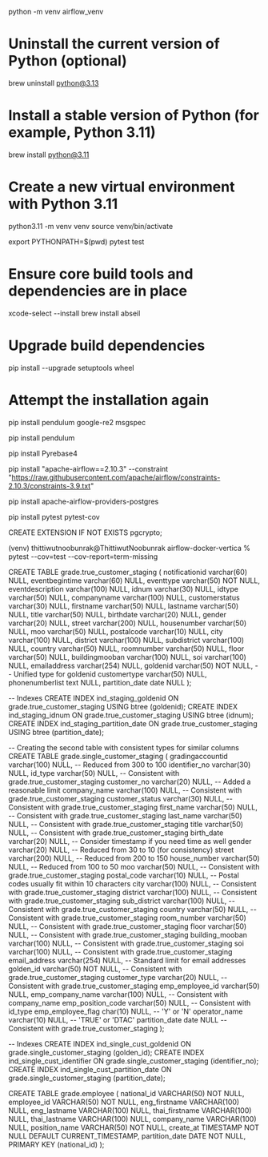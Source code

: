 python -m venv airflow_venv

# Uninstall the current version of Python (optional)
brew uninstall python@3.13

# Install a stable version of Python (for example, Python 3.11)
brew install python@3.11

# Create a new virtual environment with Python 3.11
python3.11 -m venv venv
source venv/bin/activate

export PYTHONPATH=$(pwd)
pytest test

# Ensure core build tools and dependencies are in place
xcode-select --install
brew install abseil

# Upgrade build dependencies
pip install --upgrade setuptools wheel

# Attempt the installation again
pip install pendulum google-re2 msgspec


pip install pendulum


pip install Pyrebase4



pip install "apache-airflow==2.10.3" --constraint "https://raw.githubusercontent.com/apache/airflow/constraints-2.10.3/constraints-3.9.txt"

pip install apache-airflow-providers-postgres

pip install pytest pytest-cov


CREATE EXTENSION IF NOT EXISTS pgcrypto;




(venv) thittiwutnoobunrak@ThittiwutNoobunrak airflow-docker-vertica % pytest --cov=test --cov-report=term-missing

CREATE TABLE grade.true_customer_staging (
    notificationid varchar(60) NULL,
    eventbegintime varchar(60) NULL,
    eventtype varchar(50) NOT NULL,
    eventdescription varchar(100) NULL,
    idnum varchar(30) NULL,
    idtype varchar(50) NULL,
    companyname varchar(100) NULL,
    customerstatus varchar(30) NULL,
    firstname varchar(50) NULL,
    lastname varchar(50) NULL,
    title varchar(50) NULL,
    birthdate varchar(20) NULL,
    gender varchar(20) NULL,
    street varchar(200) NULL,
    housenumber varchar(50) NULL,
    moo varchar(50) NULL,
    postalcode varchar(10) NULL,
    city varchar(100) NULL,
    district varchar(100) NULL,
    subdistrict varchar(100) NULL,
    country varchar(50) NULL,
    roomnumber varchar(50) NULL,
    floor varchar(50) NULL,
    buildingmooban varchar(100) NULL,
    soi varchar(100) NULL,
    emailaddress varchar(254) NULL,
    goldenid varchar(50) NOT NULL, -- Unified type for goldenid
    customertype varchar(50) NULL,
    phonenumberlist text NULL,
    partition_date date NULL
);

-- Indexes
CREATE INDEX ind_staging_goldenid ON grade.true_customer_staging USING btree (goldenid);
CREATE INDEX ind_staging_idnum ON grade.true_customer_staging USING btree (idnum);
CREATE INDEX ind_staging_partition_date ON grade.true_customer_staging USING btree (partition_date);

-- Creating the second table with consistent types for similar columns
CREATE TABLE grade.single_customer_staging (
    gradingaccountid varchar(100) NULL, -- Reduced from 300 to 100
    identifier_no varchar(30) NULL,
    id_type varchar(50) NULL, -- Consistent with grade.true_customer_staging
    customer_no varchar(20) NULL, -- Added a reasonable limit
    company_name varchar(100) NULL, -- Consistent with grade.true_customer_staging
    customer_status varchar(30) NULL, -- Consistent with grade.true_customer_staging
    first_name varchar(50) NULL, -- Consistent with grade.true_customer_staging
    last_name varchar(50) NULL, -- Consistent with grade.true_customer_staging
    title varchar(50) NULL, -- Consistent with grade.true_customer_staging
    birth_date varchar(20) NULL, -- Consider timestamp if you need time as well
    gender varchar(20) NULL, -- Reduced from 30 to 10 (for consistency)
    street varchar(200) NULL, -- Reduced from 200 to 150
    house_number varchar(50) NULL, -- Reduced from 100 to 50
    moo varchar(50) NULL, -- Consistent with grade.true_customer_staging
    postal_code varchar(10) NULL, -- Postal codes usually fit within 10 characters
    city varchar(100) NULL, -- Consistent with grade.true_customer_staging
    district varchar(100) NULL, -- Consistent with grade.true_customer_staging
    sub_district varchar(100) NULL, -- Consistent with grade.true_customer_staging
    country varchar(50) NULL, -- Consistent with grade.true_customer_staging
    room_number varchar(50) NULL, -- Consistent with grade.true_customer_staging
    floor varchar(50) NULL, -- Consistent with grade.true_customer_staging
    building_mooban varchar(100) NULL, -- Consistent with grade.true_customer_staging
    soi varchar(100) NULL, -- Consistent with grade.true_customer_staging
    email_address varchar(254) NULL, -- Standard limit for email addresses
    golden_id varchar(50) NOT NULL, -- Consistent with grade.true_customer_staging
    customer_type varchar(20) NULL, -- Consistent with grade.true_customer_staging
    emp_employee_id varchar(50) NULL,
    emp_company_name varchar(100) NULL, -- Consistent with company_name
    emp_position_code varchar(50) NULL, -- Consistent with id_type
    emp_employee_flag char(10) NULL, -- 'Y' or 'N'
    operator_name varchar(10) NULL, -- 'TRUE' or 'DTAC'
    partition_date date NULL -- Consistent with grade.true_customer_staging
);

-- Indexes
CREATE INDEX ind_single_cust_goldenid ON grade.single_customer_staging (golden_id);
CREATE INDEX ind_single_cust_identifier ON grade.single_customer_staging (identifier_no);
CREATE INDEX ind_single_cust_partition_date ON grade.single_customer_staging (partition_date);



CREATE TABLE grade.employee (
    national_id VARCHAR(50) NOT NULL,
    employee_id VARCHAR(50) NOT NULL,
    eng_firstname VARCHAR(100)  NULL,
    eng_lastname VARCHAR(100)  NULL,
    thai_firstname VARCHAR(100)  NULL,
    thai_lastname VARCHAR(100)  NULL,
    company_name VARCHAR(100) NULL,
    position_name VARCHAR(50) NOT NULL,
    create_at TIMESTAMP NOT NULL DEFAULT CURRENT_TIMESTAMP,
    partition_date DATE NOT NULL,
    PRIMARY KEY (national_id)
);

